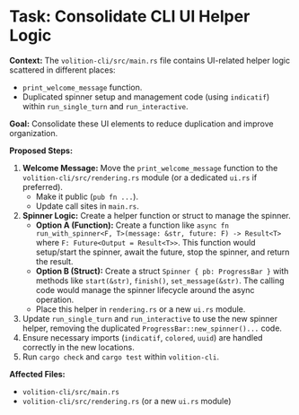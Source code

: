 # Task: Consolidate CLI UI Helper Logic

**Context:**
The `volition-cli/src/main.rs` file contains UI-related helper logic scattered in different places:
*   `print_welcome_message` function.
*   Duplicated spinner setup and management code (using `indicatif`) within `run_single_turn` and `run_interactive`.

**Goal:**
Consolidate these UI elements to reduce duplication and improve organization.

**Proposed Steps:**
1.  **Welcome Message:** Move the `print_welcome_message` function to the `volition-cli/src/rendering.rs` module (or a dedicated `ui.rs` if preferred).
    *   Make it public (`pub fn ...`).
    *   Update call sites in `main.rs`.
2.  **Spinner Logic:** Create a helper function or struct to manage the spinner.
    *   **Option A (Function):** Create a function like `async fn run_with_spinner<F, T>(message: &str, future: F) -> Result<T>` where `F: Future<Output = Result<T>>`. This function would setup/start the spinner, await the future, stop the spinner, and return the result.
    *   **Option B (Struct):** Create a struct `Spinner { pb: ProgressBar }` with methods like `start(&str)`, `finish()`, `set_message(&str)`. The calling code would manage the spinner lifecycle around the async operation.
    *   Place this helper in `rendering.rs` or a new `ui.rs` module.
3.  Update `run_single_turn` and `run_interactive` to use the new spinner helper, removing the duplicated `ProgressBar::new_spinner()...` code.
4.  Ensure necessary imports (`indicatif`, `colored`, `uuid`) are handled correctly in the new locations.
5.  Run `cargo check` and `cargo test` within `volition-cli`.

**Affected Files:**
*   `volition-cli/src/main.rs`
*   `volition-cli/src/rendering.rs` (or a new `ui.rs` module)
